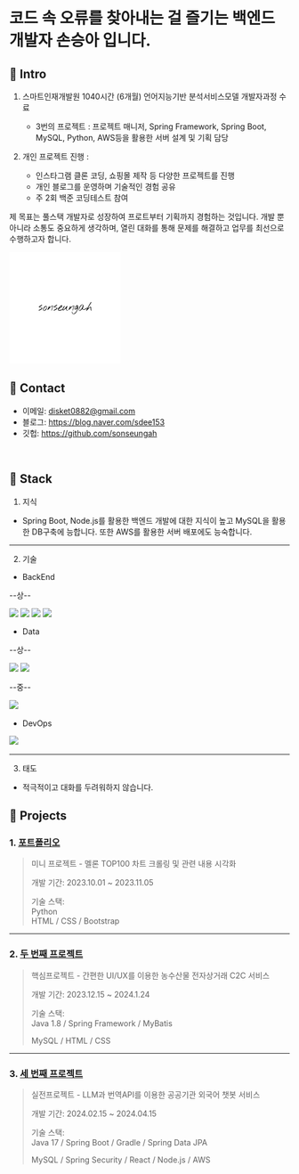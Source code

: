 # 코드 속 오류를 찾아내는 걸 즐기는 백엔드 개발자 손승아 입니다.

## :pushpin: Intro
1. 스마트인재개발원 1040시간 (6개월) 언어지능기반 분석서비스모델 개발자과정 수료
   - 3번의 프로젝트 : 프로젝트 매니저, Spring Framework, Spring Boot, MySQL, Python, AWS등을 활용한 서버 설계 및 기획 담당
     
2. 개인 프로젝트 진행 :
   - 인스타그램 클론 코딩, 쇼핑몰 제작 등 다양한 프로젝트를 진행
   - 개인 블로그를 운영하며 기술적인 경험 공유
   - 주 2회 백준 코딩테스트 참여
  
제 목표는 풀스택 개발자로 성장하여 프로트부터 기획까지 경험하는 것입니다. 개발 뿐 아니라 소통도 중요하게 생각하며, 열린 대화를 통해 문제를 해결하고 업무를 최선으로 수행하고자 합니다.

![전자서명](https://github.com/sonseungah/portfolio/blob/main/donue_signature.png)
</br>

## :pushpin: Contact
- 이메일: disket0882@gmail.com
- 블로그: https://blog.naver.com/sdee153
- 깃헙: https://github.com/sonseungah

</br>

## 📌 Stack

1. 지식

- Spring Boot, Node.js를 활용한 백엔드 개발에 대한 지식이 높고 MySQL을 활용한 DB구축에 능합니다. 또한 AWS를 활용한 서버 배포에도 능숙합니다.

---

2. 기술

- BackEnd
  
 --상--
  
<img src="https://img.shields.io/badge/Node.js-yellow?style=for-the-badge&logo=node.js&logoColor=white"> <img src="https://img.shields.io/badge/Spring Framework-green?style=for-the-badge&logo=spring&logoColor=white"> <img src="https://img.shields.io/badge/Spring Boot-66FF66?style=for-the-badge&logo=spring&logoColor=white"> <img src="https://img.shields.io/badge/Apache-black?style=for-the-badge&logo=apache&logoColor=white">

- Data

--상--
  
  <img src="https://img.shields.io/badge/Oracle-red?style=for-the-badge&logo=oracle&logoColor=white"> <img src="https://img.shields.io/badge/MySQL-skyblue?style=for-the-badge&logo=mysql&logoColor=white"> 

  
 --중--

<img src="https://img.shields.io/badge/MongoDB-33CC33?style=for-the-badge&logo=mongodb&logoColor=white">
 
- DevOps

<img src="https://img.shields.io/badge/AWS-CC9933?style=for-the-badge&logo=amazon&logoColor=white">

---

3. 태도

- 적극적이고 대화를 두려워하지 않습니다.

## :pushpin: Projects
### 1. [포트폴리오](https://adorable-society-1a9.notion.site/788ba4d2221344fab5d400f5c440e827?pvs=4)
>미니 프로젝트 - 멜론 TOP100 차트 크롤링 및 관련 내용 시각화
>
>개발 기간: 2023.10.01 ~ 2023.11.05  
>  
>기술 스택:  
>Python  
>HTML / CSS / Bootstrap
>

---

### 2. [두 번째 프로젝트](https://github.com/2023-SMHRD-IS-AI1/HRGR.git)
>핵심프로젝트 - 간편한 UI/UX를 이용한 농수산물 전자상거래 C2C 서비스
>
>개발 기간: 2023.12.15 ~ 2024.1.24  
>  
>기술 스택:  
>Java 1.8 / Spring Framework / MyBatis
>
>MySQL / HTML / CSS 
>  


---

### 3. [세 번째 프로젝트](https://github.com/Project-TokTalk/backend.git)
>실전프로젝트 - LLM과 번역API를 이용한 공공기관 외국어 챗봇 서비스
>
>개발 기간: 2024.02.15 ~ 2024.04.15
>  
>기술 스택:  
>Java 17 / Spring Boot / Gradle / Spring Data JPA
>
>MySQL / Spring Security / React / Node.js / AWS 
>
